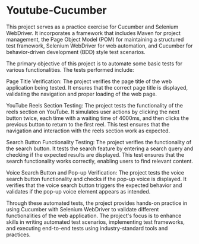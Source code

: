 # Youtube-Cucumber
This project serves as a practice exercise for Cucumber and Selenium WebDriver. It incorporates a framework that includes Maven for project management, the Page Object Model (POM) for maintaining a structured test framework, Selenium WebDriver for web automation, and Cucumber for behavior-driven development (BDD) style test scenarios.

The primary objective of this project is to automate some basic tests for various functionalities. The tests performed include:

Page Title Verification:
The project verifies the page title of the web application being tested. It ensures that the correct page title is displayed, validating the navigation and proper loading of the web page.

YouTube Reels Section Testing:
The project tests the functionality of the reels section on YouTube. It simulates user actions by clicking the next button twice, each time with a waiting time of 4000ms, and then clicks the previous button to return to the first reel. This test ensures that the navigation and interaction with the reels section work as expected.

Search Button Functionality Testing:
The project verifies the functionality of the search button. It tests the search feature by entering a search query and checking if the expected results are displayed. This test ensures that the search functionality works correctly, enabling users to find relevant content.

Voice Search Button and Pop-up Verification:
The project tests the voice search button functionality and checks if the pop-up voice is displayed. It verifies that the voice search button triggers the expected behavior and validates if the pop-up voice element appears as intended.

Through these automated tests, the project provides hands-on practice in using Cucumber with Selenium WebDriver to validate different functionalities of the web application. The project's focus is to enhance skills in writing automated test scenarios, implementing test frameworks, and executing end-to-end tests using industry-standard tools and practices.
